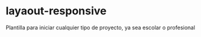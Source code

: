 # layaout-responsive

Plantilla para iniciar cualquier tipo de proyecto, ya sea escolar o profesional 
